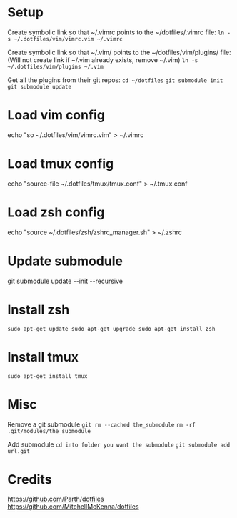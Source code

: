 # Setup

Create symbolic link so that ~/.vimrc points to the ~/dotfiles/.vimrc file:
`ln -s ~/.dotfiles/vim/vimrc.vim ~/.vimrc`

Create symbolic link so that ~/.vim/ points to the ~/dotfiles/vim/plugins/ file: (Will not create link if ~/.vim already exists, remove ~/.vim)
`ln -s ~/.dotfiles/vim/plugins ~/.vim`

Get all the plugins from their git repos:
`cd ~/dotfiles`
`git submodule init`
`git submodule update`

# Load vim config

echo "so ~/.dotfiles/vim/vimrc.vim" > ~/.vimrc


# Load tmux config

echo "source-file ~/.dotfiles/tmux/tmux.conf" > ~/.tmux.conf

# Load zsh config

echo "source ~/.dotfiles/zsh/zshrc_manager.sh" > ~/.zshrc

# Update submodule
git submodule update --init --recursive


# Install zsh
`sudo apt-get update
sudo apt-get upgrade
sudo apt-get install zsh` 

# Install tmux
`sudo apt-get install tmux`

# Misc

Remove a git submodule
`git rm --cached the_submodule`
`rm -rf .git/modules/the_submodule`

Add submodule
`cd into folder you want the submodule`
`git submodule add url.git` 

# Credits
https://github.com/Parth/dotfiles
https://github.com/MitchellMcKenna/dotfiles
